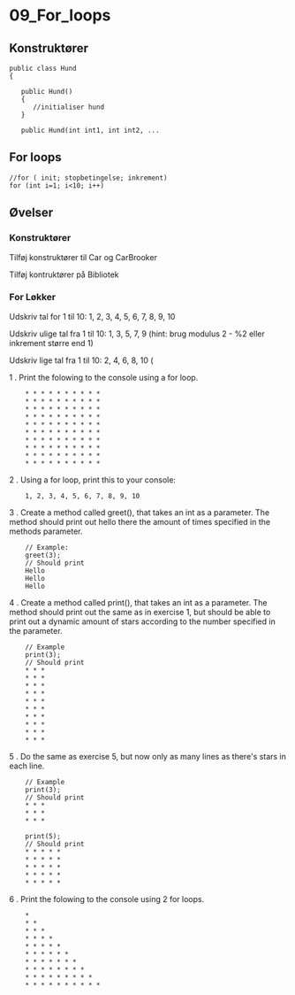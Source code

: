 # 09_For_loops

## Konstruktører
`````
public class Hund
{

   public Hund()
   {
      //initialiser hund
   }
   
   public Hund(int int1, int int2, ...

`````

## For loops

`````
//for ( init; stopbetingelse; inkrement)
for (int i=1; i<10; i++)
`````
## Øvelser

### Konstruktører
Tilføj konstruktører til Car og CarBrooker

Tilføj kontruktører på Bibliotek


### For Løkker

Udskriv tal for 1 til 10: 1, 2, 3, 4, 5, 6, 7, 8, 9, 10

Udskriv ulige tal fra 1 til 10: 1, 3, 5, 7, 9 (hint: brug modulus 2 - %2 eller inkrement større end 1)

Udskriv lige tal fra 1 til 10: 2, 4, 6, 8, 10 (

1 . Print the folowing to the console using a for loop.

`````
    * * * * * * * * * *
    * * * * * * * * * *
    * * * * * * * * * *
    * * * * * * * * * *
    * * * * * * * * * *
    * * * * * * * * * *
    * * * * * * * * * *
    * * * * * * * * * *
    * * * * * * * * * *
    * * * * * * * * * *
`````

2 . Using a for loop, print this to your console:

`````
    1, 2, 3, 4, 5, 6, 7, 8, 9, 10
`````    

3 . Create a method called greet(), that takes an int as a parameter. The method should print out hello there the amount of times specified in the methods parameter.

`````
    // Example:
    greet(3);
    // Should print
    Hello
    Hello
    Hello
`````

4 . Create a method called print(), that takes an int as a parameter. The method should print out the same as in exercise 1, but should be able to print out a dynamic amount of stars according to the number specified in the parameter.

`````
    // Example
    print(3);
    // Should print
    * * *
    * * *
    * * *
    * * *
    * * *
    * * *
    * * *
    * * *
    * * *
    * * *

`````
5 . Do the same as exercise 5, but now only as many lines as there's stars in each line.

`````
    // Example
    print(3);
    // Should print
    * * *
    * * *
    * * *

    print(5);
    // Should print
    * * * * * 
    * * * * * 
    * * * * * 
    * * * * * 
    * * * * * 

`````
6 . Print the folowing to the console using 2 for loops.

`````
    * 
    * * 
    * * * 
    * * * * 
    * * * * * 
    * * * * * * 
    * * * * * * * 
    * * * * * * * *  
    * * * * * * * * * 
    * * * * * * * * * *
`````
